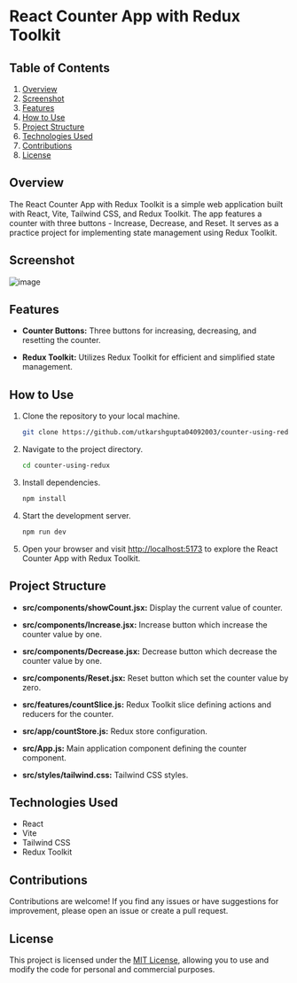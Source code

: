 # React Counter App with Redux Toolkit


## Table of Contents

1. [Overview](#overview)
2. [Screenshot](#screenshot)
3. [Features](#features)
4. [How to Use](#how-to-use)
5. [Project Structure](#project-structure)
6. [Technologies Used](#technologies-used)
7. [Contributions](#contributions)
8. [License](#license)

## Overview

The React Counter App with Redux Toolkit is a simple web application built with React, Vite, Tailwind CSS, and Redux Toolkit. The app features a counter with three buttons - Increase, Decrease, and Reset. It serves as a practice project for implementing state management using Redux Toolkit.

## Screenshot
![image](https://github.com/utkarshgupta04092003/counter-using-redux/assets/63789702/e03c1571-8837-4c7f-b466-e8a8649bd77d)


## Features

- **Counter Buttons:** Three buttons for increasing, decreasing, and resetting the counter.

- **Redux Toolkit:** Utilizes Redux Toolkit for efficient and simplified state management.

## How to Use

1. Clone the repository to your local machine.

   ```bash
   git clone https://github.com/utkarshgupta04092003/counter-using-redux.git
   ```

2. Navigate to the project directory.

   ```bash
   cd counter-using-redux
   ```

3. Install dependencies.

   ```bash
   npm install
   ```

4. Start the development server.

   ```bash
   npm run dev
   ```

5. Open your browser and visit [http://localhost:5173](http://localhost:5173) to explore the React Counter App with Redux Toolkit.

## Project Structure

- **src/components/showCount.jsx:** Display the current value of counter.

- **src/components/Increase.jsx:** Increase button which increase the counter value by one.

- **src/components/Decrease.jsx:** Decrease button which decrease the counter value by one.

- **src/components/Reset.jsx:** Reset button which set the counter value by zero.

- **src/features/countSlice.js:** Redux Toolkit slice defining actions and reducers for the counter.

- **src/app/countStore.js:** Redux store configuration.

- **src/App.js:** Main application component defining the counter component.

- **src/styles/tailwind.css:** Tailwind CSS styles.

## Technologies Used

- React
- Vite
- Tailwind CSS
- Redux Toolkit

## Contributions

Contributions are welcome! If you find any issues or have suggestions for improvement, please open an issue or create a pull request.

## License

This project is licensed under the [MIT License](LICENSE), allowing you to use and modify the code for personal and commercial purposes.

